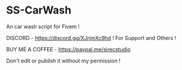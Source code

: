 # SS-CarWash
An car wash script for Fivem !

DISCORD - https://discord.gg/XJrjmXc9hd ! For Support and Others !

BUY ME A COFFEE - https://paypal.me/sirecstudio

Don't edit or publish it without my permission !
